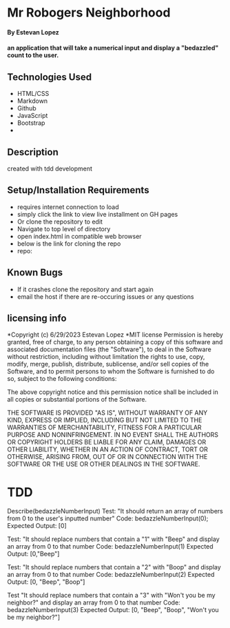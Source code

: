 # Mr Robogers Neighborhood
 #### By Estevan Lopez

#### an application that will take a numerical input and display a "bedazzled" count to the user. 

## Technologies Used

* HTML/CSS
* Markdown
* Github
* JavaScript
* Bootstrap
*


## Description

created with tdd development 


## Setup/Installation Requirements

* requires internet connection to load
* simply click the link to view live installment on GH pages 
* Or clone the repository to edit  
* Navigate to top level of directory
* open index.html in compatible web browser
* below is the link for cloning the repo
* repo:


## Known Bugs

* If it crashes clone the repository and start again
* email the host if there are re-occuring issues or any questions

## licensing info 
*Copyright (c) 6/29/2023 Estevan Lopez
*MIT license 
Permission is hereby granted, free of charge, to any person obtaining a copy
of this software and associated documentation files (the "Software"), to deal
in the Software without restriction, including without limitation the rights
to use, copy, modify, merge, publish, distribute, sublicense, and/or sell
copies of the Software, and to permit persons to whom the Software is
furnished to do so, subject to the following conditions:

The above copyright notice and this permission notice shall be included in all
copies or substantial portions of the Software.

THE SOFTWARE IS PROVIDED "AS IS", WITHOUT WARRANTY OF ANY KIND, EXPRESS OR
IMPLIED, INCLUDING BUT NOT LIMITED TO THE WARRANTIES OF MERCHANTABILITY,
FITNESS FOR A PARTICULAR PURPOSE AND NONINFRINGEMENT. IN NO EVENT SHALL THE
AUTHORS OR COPYRIGHT HOLDERS BE LIABLE FOR ANY CLAIM, DAMAGES OR OTHER
LIABILITY, WHETHER IN AN ACTION OF CONTRACT, TORT OR OTHERWISE, ARISING FROM,
OUT OF OR IN CONNECTION WITH THE SOFTWARE OR THE USE OR OTHER DEALINGS IN THE
SOFTWARE.

# TDD

 Describe(bedazzleNumberInput)
Test: "It should return an array of numbers from 0 to the user's inputted number"
Code: bedazzleNumberInput(0);
Expected Output: [0]

Test: "It should replace numbers that contain a "1" with "Beep" and display an array from 0 to that number
Code: bedazzleNumberInput(1)
Expected Output: [0,"Beep"]

Test: "It should replace numbers that contain a "2" with "Boop" and display an array from 0 to that number
Code: bedazzleNumberInput(2)
Expected Output: [0, "Beep", "Boop"]

Test "It should replace numbers that contain a "3" with "Won't you be my neighbor?" and display an array from 0 to that number
Code: bedazzleNumberInput(3)
Expected Output: [0, "Beep", "Boop", "Won't you be my neighbor?"]
